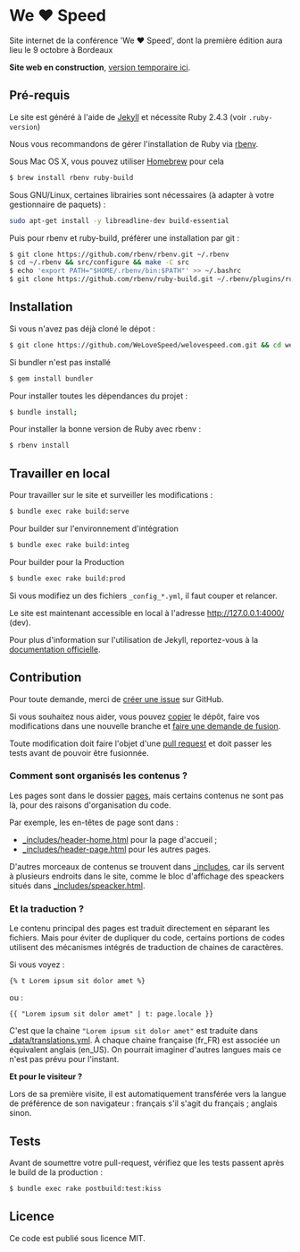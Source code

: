 # We ❤️ Speed

Site internet de la conférence 'We ❤️ Speed', dont la première édition aura lieu le 9 octobre à Bordeaux

**Site web en construction**, [version temporaire ici](https://www.welovespeed.com/).

## Pré-requis

Le site est généré à l'aide de [Jekyll](http://jekyllrb.com/) et nécessite Ruby 2.4.3 (voir `.ruby-version`)

Nous vous recommandons de gérer l'installation de Ruby via [rbenv](http://rbenv.org/).

Sous Mac OS X, vous pouvez utiliser [Homebrew](http://brew.sh/) pour cela
```bash
$ brew install rbenv ruby-build
```

Sous GNU/Linux, certaines librairies sont nécessaires (à adapter à votre gestionnaire de paquets) :
```bash
sudo apt-get install -y libreadline-dev build-essential
```
Puis pour rbenv et ruby-build, préférer une installation par git :
```bash
$ git clone https://github.com/rbenv/rbenv.git ~/.rbenv
$ cd ~/.rbenv && src/configure && make -C src
$ echo 'export PATH="$HOME/.rbenv/bin:$PATH"' >> ~/.bashrc
$ git clone https://github.com/rbenv/ruby-build.git ~/.rbenv/plugins/ruby-build
```

## Installation

Si vous n'avez pas déjà cloné le dépot :
```bash
$ git clone https://github.com/WeLoveSpeed/welovespeed.com.git && cd welovespeed.com
```
Si bundler n'est pas installé
```bash
$ gem install bundler
```
Pour installer toutes les dépendances du projet :
```bash
$ bundle install;
```
Pour installer la bonne version de Ruby avec rbenv :
```bash
$ rbenv install
```

## Travailler en local

Pour travailler sur le site et surveiller les modifications :

```bash
$ bundle exec rake build:serve
```

Pour builder sur l'environnement d'intégration

```bash
$ bundle exec rake build:integ
```

Pour builder pour la Production

```bash
$ bundle exec rake build:prod
```

Si vous modifiez un des fichiers `_config_*.yml`, il faut couper et relancer.

Le site est maintenant accessible en local à l'adresse http://127.0.0.1:4000/ (dev).

Pour plus d'information sur l'utilisation de Jekyll, reportez-vous à la [documentation officielle](http://jekyllrb.com/docs/home/).


## Contribution

Pour toute demande, merci de [créer une issue](https://github.com/sudweb/2018/issues/new) sur GitHub.

Si vous souhaitez nous aider, vous pouvez [copier](https://help.github.com/articles/fork-a-repo/) le dépôt, faire vos modifications dans une nouvelle branche et [faire une demande de fusion](https://github.com/sudweb/2018/pulls).

Toute modification doit faire l'objet d'une [pull request](https://github.com/sudweb/2018/pulls) et doit passer les tests avant de pouvoir être fusionnée.

### Comment sont organisés les contenus ?

Les pages sont dans le dossier [pages](pages), mais certains contenus ne sont pas là, pour des raisons d'organisation du code.

Par exemple, les en-têtes de page sont dans :

- [_includes/header-home.html](_includes/header-home.html) pour la page d'accueil ;
- [_includes/header-page.html](_includes/header-page.html) pour les autres pages.

D'autres morceaux de contenus se trouvent dans [_includes](_includes), car ils servent à plusieurs endroits dans le site, comme le bloc d'affichage des speackers situés dans [_includes/speacker.html](_includes/speacker.html).

### Et la traduction ?

Le contenu principal des pages est traduit directement en séparant les fichiers. Mais pour éviter de dupliquer du code, certains portions de codes utilisent des mécanismes intégrés de traduction de chaines de caractères.

Si vous voyez :

```
{% t Lorem ipsum sit dolor amet %}
```

ou :

```
{{ "Lorem ipsum sit dolor amet" | t: page.locale }}
```

C'est que la chaine `"Lorem ipsum sit dolor amet"` est traduite dans [_data/translations.yml](_data/translations.yml). À chaque chaine française (fr_FR) est associée un équivalent anglais (en_US). On pourrait imaginer d'autres langues mais ce n'est pas prévu pour l'instant.

**Et pour le visiteur ?**

Lors de sa première visite, il est automatiquement transférée vers la langue de préférence de son navigateur : français s'il s'agit du français ; anglais sinon.

## Tests

Avant de soumettre votre pull-request, vérifiez que les tests passent après le build de la production :

```bash
$ bundle exec rake postbuild:test:kiss
```

## Licence

Ce code est publié sous licence MIT.

